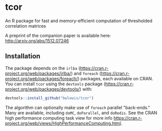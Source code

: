 # tcor
An R package for fast and memory-efficient computation of thresholded correlation matrices

A preprint of the companion paper is available here: http://arxiv.org/abs/1512.07246


## Installation

The package depends on the 
`irlba` (https://cran.r-project.org/web/packages/irlba/)
and  `foreach` (https://cran.r-project.org/web/packages/foreach/)
packages, each available on CRAN.
You can install `tcor` using the `devtools` package
(https://cran.r-project.org/web/packages/devtools/) with:
```r
devtools::install_github("bwlewis/tcor")
```

The algorithm can optionally make use of `foreach` parallel "back-ends." Many
are available, including `doMC`, `doParallel`, and `doRedis`. See the CRAN high
performance computing task view for more info
https://cran.r-project.org/web/views/HighPerformanceComputing.html.
